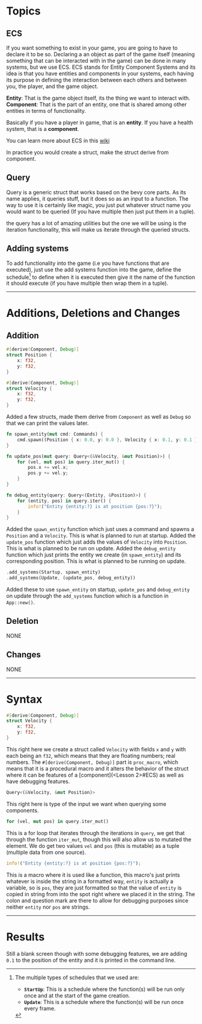 # Topics
## ECS
If you want something to exist in your game, you are going to have to declare it to be so.
Declaring a an object as part of the game itself (meaning something that can be interacted with in the game) can be done in many systems, but we use ECS.
ECS stands for Entity Component Systems and its idea is that you have entities and components in your systems, each having its purpose in defining the interaction between each others and between you, the player, and the game object.

**Entity**: That is the game object itself, its the thing we want to interact with.
**Component**: That is the part of an entity, one that is shared among other entities in terms of functionality.

Basically if you have a player in game, that is an **entity**. If you have a health system, that is a **component**.

You can learn more about ECS in this [wiki](https://en.wikipedia.org/wiki/Entity_component_system)

In practice you would create a struct, make the struct derive from component.

## Query
Query is a generic struct that works based on the bevy core parts. As its name applies, it queries stuff, but it does so as an input to a function.
The way to use it is certainly like magic, you just put whatever struct name you would want to be queried (If you have multiple then just put them in a tuple).

the query has a lot of amazing utilities but the one we will be using is the iteration functionality, this will make us iterate through the queried structs.

## Adding systems
To add functionality into the game (i.e you have functions that are executed), just use the add systems function into the game, define the schedule[^1] to define when it is executed then give it the name of the function it should execute (if you have multiple then wrap them in a tuple).

___
# Additions, Deletions and Changes

## Addition

```rust
#[derive(Component, Debug)]
struct Position {
    x: f32,
    y: f32,
}

#[derive(Component, Debug)]
struct Velocity {
    x: f32,
    y: f32,
}
```

Added a few structs, made them derive from `Component` as well as `Debug` so that we can print the values later.

```rust
fn spawn_entity(mut cmd: Commands) {
    cmd.spawn((Position { x: 0.0, y: 0.0 }, Velocity { x: 0.1, y: 0.1 }));
}

fn update_pos(mut query: Query<(&Velocity, &mut Position)>) {
    for (vel, mut pos) in query.iter_mut() {
        pos.x += vel.x;
        pos.y += vel.y;
    }
}

fn debug_entity(query: Query<(Entity, &Position)>) {
    for (entity, pos) in query.iter() {
        info!("Entity {entity:?} is at position {pos:?}");
    }
}
```

Added the `spawn_entity` function which just uses a command and spawns a `Position` and a `Velocity`. This is what is planned to run at startup.
Added the `update_pos` function which just adds the values of `Velocity` into `Position`. This is what is planned to be run on update.
Added the `debug_entity` function which just prints the entity we create (in `spawn_entity`) and its corresponding position. This is what is planned to be running on update.

```rust
.add_systems(Startup, spawn_entity)
.add_systems(Update, (update_pos, debug_entity))
```

Added these to use `spawn_entity` on startup, `update_pos` and `debug_entity` on update through the `add_systems` function which is a function in `App::new()`.

## Deletion

NONE

## Changes

NONE

___
# Syntax

```rust
#[derive(Component, Debug)]
struct Velocity {
    x: f32,
    y: f32,
}
```

This right here we create a struct called `Velocity` with fields `x` and `y` with each being an `f32`, which means that they are floating numbers; real numbers.
The `#[derive(Component, Debug)]` part is `proc_macro`, which means that it is a procedural macro and it alters the behavior of the struct where it can be features of a [component](<Lesson 2>#ECS) as well as have debugging features.

```rust
Query<(&Velocity, &mut Position)>
```

This right here is type of the input we want when querying some components.

```rust
for (vel, mut pos) in query.iter_mut()
```

This is a for loop that iterates through the iterations in `query`, we get that through the function `iter_mut`, though this will also allow us to mutated the element. We do get two values `vel` and `pos` (this is mutable) as a tuple (multiple data from one source).

```rust
info!("Entity {entity:?} is at position {pos:?}");
```

This is a macro where it is used like a function, this macro's just prints whatever is inside the string in a formatted way, `entity` is actually a variable, so is `pos`, they are just formatted so that the value of `entity` is copied in string from into the spot right where we placed it in the string. The colon and question mark are there to allow for debugging purposes since neither `entity` nor `pos` are strings.

___
# Results

Still a blank screen though with some debugging features, we are adding `0.1` to the position of the entity and it is printed in the command line.

[^1]: The multiple types of schedules that we used are:
	- **`StartUp`**: This is a schedule where the function(s) will be run only once and at the start of the game creation.
	- **`Update`**: This is a schedule where the function(s) will be run once every frame.